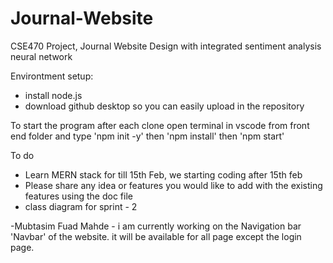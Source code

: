 # Journal-Website
CSE470 Project, Journal Website Design with integrated sentiment analysis neural network

Environtment setup:
- install node.js
- download github desktop so you can easily upload in the repository

To start the program after each clone
open terminal in vscode from front end folder and type 'npm init -y' then 'npm install' then 'npm start'

To do
- Learn MERN stack for till 15th Feb, we starting coding after 15th feb
- Please share any idea or features you would like to add with the existing features using the doc file
- class diagram for sprint - 2

-Mubtasim Fuad Mahde - i am currently working on the Navigation bar 'Navbar' of the website. it will be available for all page except the login page. 